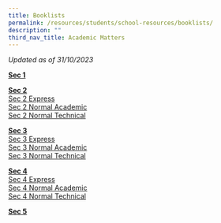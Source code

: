 ```yaml
---
title: Booklists
permalink: /resources/students/school-resources/booklists/
description: ""
third_nav_title: Academic Matters
---
```

_Updated as of 31/10/2023_<br>

**<u>Sec 1</u>**  


**<u>Sec 2</u>** <br>
[Sec 2 Express](/files/Booklist/2024/2024%20sec%202%20express.pdf)<br>
[Sec 2 Normal Academic](/files/Booklist/2024/2024%20sec%202%20normal%20academic.pdf)<br>
[Sec 2 Normal Technical](/files/Booklist/2024/2024%20sec%202%20normal%20technical.pdf)

  
**<u>Sec 3</u>** <br>
[Sec 3 Express](/files/Booklist/2024/2024%20sec%203%20express.pdf)<br>
[Sec 3 Normal Academic](/files/Booklist/2024/2024%20sec%203%20normal%20academic.pdf)<br>
[Sec 3 Normal Technical](/files/Booklist/2024/2024%20sec%203%20normal%20technical.pdf)
  
**<u>Sec 4</u>** <br>
[Sec 4 Express](/files/Booklist/2024/2024%20sec%204%20express.pdf)<br>
[Sec 4 Normal Academic](/files/Booklist/2024/2024%20sec%204%20normal%20academic.pdf)<br>
[Sec 4 Normal Technical](/files/Booklist/2024/2024%20sec%204%20normal%20technical.pdf)

  
**<u>Sec 5</u>** <br>